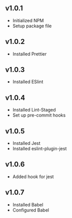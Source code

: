 ## v1.0.1

- Initialized NPM
- Setup package file

## v1.0.2

- Installed Prettier

## v1.0.3

- Installed ESlint

## v1.0.4

- Installed Lint-Staged
- Set up pre-commit hooks

## v1.0.5

- Installed Jest
- Installed eslint-plugin-jest

## v1.0.6

- Added hook for jest

## v1.0.7

- Installed Babel
- Configured Babel
